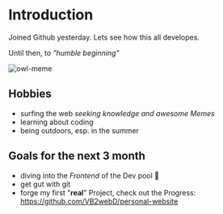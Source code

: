 # Introduction
Joined Github yesterday. Lets see how this all developes.

Until then, to *"humble beginning"*

![owl-meme](https://www.memesmonkey.com/images/memesmonkey/e3/e3d43244fb4eb5fed1d2833f9c4f6b14.jpeg)

## Hobbies
- surfing the web *seeking knowledge and awesome Memes*
- learning about coding
- being outdoors, esp. in the summer

## Goals for the next 3 month
- diving into the _Frontend_ of the Dev pool :zany_face:
- get gut with git
- forge my first "**real**" Project,
check out the Progress:  
https://github.com/VB2webD/personal-website
